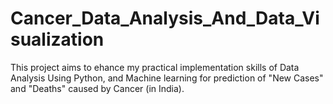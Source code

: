 # Cancer_Data_Analysis_And_Data_Visualization
This project aims to ehance my practical implementation skills of Data Analysis Using Python, and Machine learning for prediction of "New Cases" and "Deaths" caused by Cancer (in India).
